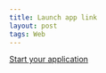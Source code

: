 ```yaml
---
title: Launch app link
layout: post
tags: Web
---
```



[Start your application](s2koe://?p=acc500&q=301)

